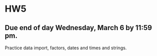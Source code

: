 # HW5
## Due end of day Wednesday, March 6 by 11:59 pm.

Practice data import, factors, dates and times and strings.
